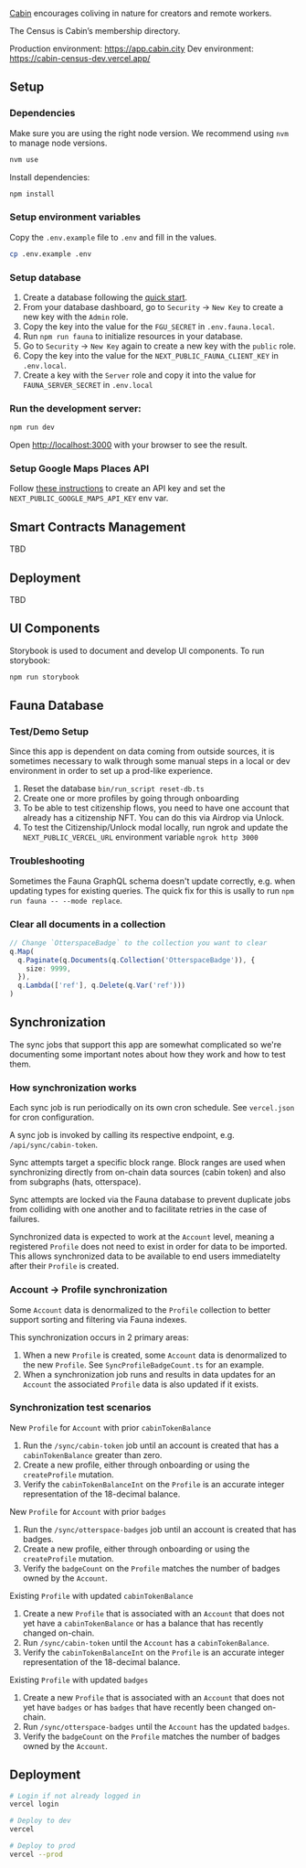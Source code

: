 [Cabin](https://www.cabin.city) encourages coliving in nature for creators and remote workers.

The Census is Cabin’s membership directory.

Production environment: https://app.cabin.city
Dev environment: https://cabin-census-dev.vercel.app/

## Setup

### Dependencies

Make sure you are using the right node version. We recommend using `nvm` to manage node versions.

```bash
nvm use
```

Install dependencies:

```bash
npm install
```

### Setup environment variables

Copy the `.env.example` file to `.env` and fill in the values.

```bash
cp .env.example .env
```

### Setup database

1. Create a database following the [quick start](https://docs.fauna.com/fauna/current/learn/quick_start/quick_start).
2. From your database dashboard, go to `Security` -> `New Key` to create a new key with the `Admin` role.
3. Copy the key into the value for the `FGU_SECRET` in `.env.fauna.local`.
4. Run `npm run fauna` to initialize resources in your database.
5. Go to `Security` -> `New Key` again to create a new key with the `public` role.
6. Copy the key into the value for the `NEXT_PUBLIC_FAUNA_CLIENT_KEY` in `.env.local`.
7. Create a key with the `Server` role and copy it into the value for `FAUNA_SERVER_SECRET` in `.env.local`

### Run the development server:

```bash
npm run dev
```

Open [http://localhost:3000](http://localhost:3000) with your browser to see the result.

### Setup Google Maps Places API

Follow [these instructions](https://developers.google.com/maps/documentation/places/web-service/get-api-key) to create an API key and set the `NEXT_PUBLIC_GOOGLE_MAPS_API_KEY` env var.

## Smart Contracts Management

TBD

## Deployment

TBD

## UI Components

Storybook is used to document and develop UI components. To run storybook:

```bash
npm run storybook
```

## Fauna Database

### Test/Demo Setup

Since this app is dependent on data coming from outside sources, it is sometimes necessary to walk through some manual steps in a local or dev environment in order to set up a prod-like experience.

1. Reset the database
   `bin/run_script reset-db.ts`
2. Create one or more profiles by going through onboarding
3. To be able to test citizenship flows, you need to have one account that already has a citizenship NFT. You can do this via Airdrop via Unlock.
4. To test the Citizenship/Unlock modal locally, run ngrok and update the `NEXT_PUBLIC_VERCEL_URL` environment variable
   `ngrok http 3000`

### Troubleshooting

Sometimes the Fauna GraphQL schema doesn't update correctly, e.g. when updating types for existing queries. The quick fix for this is usally to run `npm run fauna -- --mode replace`.

### Clear all documents in a collection

```typescript
// Change `OtterspaceBadge` to the collection you want to clear
q.Map(
  q.Paginate(q.Documents(q.Collection('OtterspaceBadge')), {
    size: 9999,
  }),
  q.Lambda(['ref'], q.Delete(q.Var('ref')))
)
```

## Synchronization

The sync jobs that support this app are somewhat complicated so we're documenting some important notes about how they work and how to test them.

### How synchronization works

Each sync job is run periodically on its own cron schedule. See `vercel.json` for cron configuration.

A sync job is invoked by calling its respective endpoint, e.g. `/api/sync/cabin-token`.

Sync attempts target a specific block range. Block ranges are used when synchronizing directly from on-chain data sources (cabin token) and also from subgraphs (hats, otterspace).

Sync attempts are locked via the Fauna database to prevent duplicate jobs from colliding with one another and to facilitate retries in the case of failures.

Synchronized data is expected to work at the `Account` level, meaning a registered `Profile` does not need to exist in order for data to be imported. This allows synchronized data to be available to end users immediatelty after their `Profile` is created.

### Account -> Profile synchronization

Some `Account` data is denormalized to the `Profile` collection to better support sorting and filtering via Fauna indexes.

This synchronization occurs in 2 primary areas:

1. When a new `Profile` is created, some `Account` data is denormalized to the new `Profile`. See `SyncProfileBadgeCount.ts` for an example.
2. When a synchronization job runs and results in data updates for an `Account` the associated `Profile` data is also updated if it exists.

### Synchronization test scenarios

New `Profile` for `Account` with prior `cabinTokenBalance`

1. Run the `/sync/cabin-token` job until an account is created that has a `cabinTokenBalance` greater than zero.
2. Create a new profile, either through onboarding or using the `createProfile` mutation.
3. Verify the `cabinTokenBalanceInt` on the `Profile` is an accurate integer representation of the 18-decimal balance.

New `Profile` for `Account` with prior `badges`

1. Run the `/sync/otterspace-badges` job until an account is created that has badges.
2. Create a new profile, either through onboarding or using the `createProfile` mutation.
3. Verify the `badgeCount` on the `Profile` matches the number of badges owned by the `Account`.

Existing `Profile` with updated `cabinTokenBalance`

1. Create a new `Profile` that is associated with an `Account` that does not yet have a `cabinTokenBalance` or has a balance that has recently changed on-chain.
2. Run `/sync/cabin-token` until the `Account` has a `cabinTokenBalance`.
3. Verify the `cabinTokenBalanceInt` on the `Profile` is an accurate integer representation of the 18-decimal balance.

Existing `Profile` with updated `badges`

1. Create a new `Profile` that is associated with an `Account` that does not yet have `badges` or has `badges` that have recently been changed on-chain.
2. Run `/sync/otterspace-badges` until the `Account` has the updated `badges`.
3. Verify the `badgeCount` on the `Profile` matches the number of badges owned by the `Account`.

## Deployment

```bash
# Login if not already logged in
vercel login

# Deploy to dev
vercel

# Deploy to prod
vercel --prod
```

